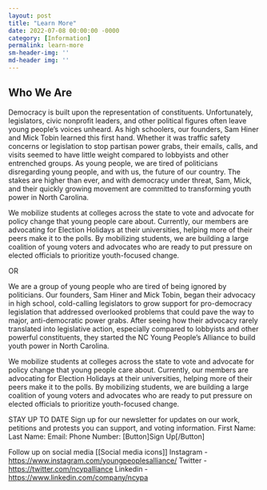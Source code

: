 ```yaml
---
layout: post
title: "Learn More"
date: 2022-07-08 00:00:00 -0000
category: [Information]
permalink: learn-more
sm-header-img: ''
md-header img: ''
---
```


## Who We Are

Democracy is built upon the representation of constituents. Unfortunately, legislators, civic nonprofit leaders, and other political figures often leave young people’s voices unheard. As high schoolers, our founders, Sam Hiner and Mick Tobin learned this first hand. Whether it was traffic safety concerns or legislation to stop partisan power grabs, their emails, calls, and visits seemed to have little weight compared to lobbyists and other entrenched groups. As young people, we are tired of politicians disregarding young people, and with us, the future of our country. The stakes are higher than ever, and with democracy under threat, Sam, Mick, and their quickly growing movement are committed to transforming youth power in North Carolina. 

We mobilize students at colleges across the state to vote and advocate for policy change that young people care about. Currently, our members are advocating for Election Holidays at their universities, helping more of their peers make it to the polls. By mobilizing students, we are building a large coalition of young voters and advocates who are ready to put pressure on elected officials to prioritize youth-focused change.

OR

We are a group of young people who are tired of being ignored by politicians. Our founders, Sam Hiner and Mick Tobin, began their advocacy in high school, cold-calling legislators to grow support for pro-democracy legislation that addressed overlooked problems that could pave the way to major, anti-democratic power grabs. After seeing how their advocacy rarely translated into legislative action, especially compared to lobbyists and other powerful constituents, they started the NC Young People’s Alliance to build youth power in North Carolina.

We mobilize students at colleges across the state to vote and advocate for policy change that young people care about. Currently, our members are advocating for Election Holidays at their universities, helping more of their peers make it to the polls. By mobilizing students, we are building a large coalition of young voters and advocates who are ready to put pressure on elected officials to prioritize youth-focused change.

STAY UP TO DATE
Sign up for our newsletter for updates on our work, petitions and protests you can support, and voting information.
First Name:            Last Name:
Email:
Phone Number:
[Button]Sign Up[/Button]

Follow up on social media
[[Social media icons]]
Instagram - https://www.instagram.com/youngpeoplesalliance/
Twitter - https://twitter.com/ncypalliance
Linkedin - https://www.linkedin.com/company/ncypa
